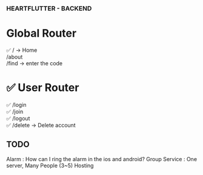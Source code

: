 ### HEARTFLUTTER - BACKEND

# Global Router

✅ / -> Home  
/about  
/find -> enter the code

# ✅ User Router

✅ /login  
✅ /join  
✅ /logout  
✅ /delete -> Delete account

## TODO

Alarm : How can I ring the alarm in the ios and android?
Group Service : One server, Many People (3~5)
Hosting

